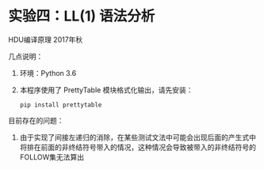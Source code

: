 # 实验四：LL(1) 语法分析
HDU编译原理 2017年秋 

几点说明：

1. 环境：Python 3.6

2. 本程序使用了 PrettyTable 模块格式化输出，请先安装：

   ```pip install prettytable```

目前存在的问题：

1. 由于实现了间接左递归的消除，在某些测试文法中可能会出现后面的产生式中将排在前面的非终结符号带入的情况，这种情况会导致被带入的非终结符号的FOLLOW集无法算出

